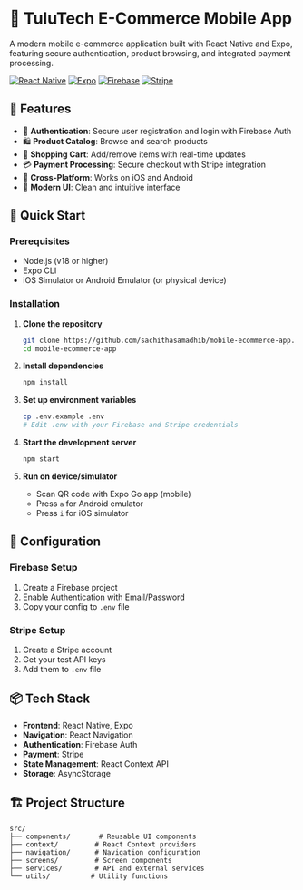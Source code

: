 # 📱 TuluTech E-Commerce Mobile App

A modern mobile e-commerce application built with React Native and Expo, featuring secure authentication, product browsing, and integrated payment processing.

[![React Native](https://img.shields.io/badge/React%20Native-0.81.4-blue.svg)](https://reactnative.dev/)
[![Expo](https://img.shields.io/badge/Expo-~54.0.12-black.svg)](https://expo.dev/)
[![Firebase](https://img.shields.io/badge/Firebase-12.3.0-orange.svg)](https://firebase.google.com/)
[![Stripe](https://img.shields.io/badge/Stripe-0.50.3-purple.svg)](https://stripe.com/)

## 🌟 Features

- 🔐 **Authentication**: Secure user registration and login with Firebase Auth
- 🛍️ **Product Catalog**: Browse and search products
- 🛒 **Shopping Cart**: Add/remove items with real-time updates
- 💳 **Payment Processing**: Secure checkout with Stripe integration
- 📱 **Cross-Platform**: Works on iOS and Android
- 🎨 **Modern UI**: Clean and intuitive interface

## 🚀 Quick Start

### Prerequisites
- Node.js (v18 or higher)
- Expo CLI
- iOS Simulator or Android Emulator (or physical device)

### Installation

1. **Clone the repository**
   ```bash
   git clone https://github.com/sachithasamadhib/mobile-ecommerce-app.git
   cd mobile-ecommerce-app
   ```

2. **Install dependencies**
   ```bash
   npm install
   ```

3. **Set up environment variables**
   ```bash
   cp .env.example .env
   # Edit .env with your Firebase and Stripe credentials
   ```

4. **Start the development server**
   ```bash
   npm start
   ```

5. **Run on device/simulator**
   - Scan QR code with Expo Go app (mobile)
   - Press `a` for Android emulator
   - Press `i` for iOS simulator

## 🔧 Configuration

### Firebase Setup
1. Create a Firebase project
2. Enable Authentication with Email/Password
3. Copy your config to `.env` file

### Stripe Setup
1. Create a Stripe account
2. Get your test API keys
3. Add them to `.env` file

## 📦 Tech Stack

- **Frontend**: React Native, Expo
- **Navigation**: React Navigation
- **Authentication**: Firebase Auth
- **Payment**: Stripe
- **State Management**: React Context API
- **Storage**: AsyncStorage

## 🏗️ Project Structure

```
src/
├── components/       # Reusable UI components
├── context/         # React Context providers
├── navigation/      # Navigation configuration
├── screens/         # Screen components
├── services/        # API and external services
└── utils/          # Utility functions
```